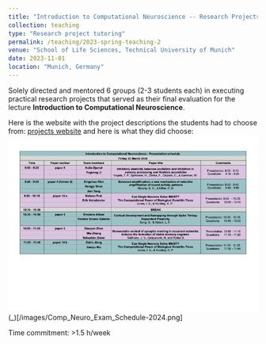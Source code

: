 ```yaml
---
title: "Introduction to Computational Neuroscience -- Research Projects (M.Sc.)"
collection: teaching
type: "Research project tutoring"
permalink: /teaching/2023-spring-teaching-2
venue: "School of Life Sciences, Technical University of Munich"
date: 2023-11-01
location: "Munich, Germany"
---
```


Solely directed and mentored 6 groups (2-3 students each) in executing practical research projects that served as their final evaluation for the lecture **Introduction to Computational Neuroscience**.

 Here is the website with the project descriptions the students had to choose from: [projects website](https://repeated-law-b5a.notion.site/Projects-Introduction-to-Computational-Neuroscience-cdcbf4612ae04f3eb87ab13eab840897) and here is what they did choose: 
<img src='/images/Comp_Neuro_Exam_Schedule-2024.png'>  (_)[/images/Comp_Neuro_Exam_Schedule-2024.png]

Time commitment: >1.5 h/week

